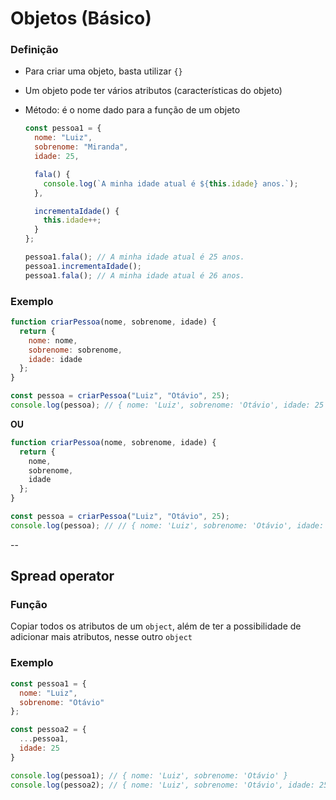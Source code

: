 # Objetos (Básico)

### Definição

* Para criar uma objeto, basta utilizar `{}`

* Um objeto pode ter vários atributos (características do objeto)

* Método: é o nome dado para a função de um objeto

  ```js
  const pessoa1 = {
    nome: "Luiz",
    sobrenome: "Miranda",
    idade: 25,

    fala() {
      console.log(`A minha idade atual é ${this.idade} anos.`);
    },

    incrementaIdade() {
      this.idade++;
    }
  };

  pessoa1.fala(); // A minha idade atual é 25 anos.
  pessoa1.incrementaIdade();
  pessoa1.fala(); // A minha idade atual é 26 anos.
  ```

### Exemplo

```js
function criarPessoa(nome, sobrenome, idade) {
  return {
    nome: nome,
    sobrenome: sobrenome,
    idade: idade
  };
}

const pessoa = criarPessoa("Luiz", "Otávio", 25);
console.log(pessoa); // { nome: 'Luiz', sobrenome: 'Otávio', idade: 25 }
```

**OU**

```js
function criarPessoa(nome, sobrenome, idade) {
  return {
    nome,
    sobrenome,
    idade
  };
}

const pessoa = criarPessoa("Luiz", "Otávio", 25);
console.log(pessoa); // // { nome: 'Luiz', sobrenome: 'Otávio', idade: 25 }
```

--

## Spread operator

### Função

Copiar todos os atributos de um `object`, além de ter a possibilidade de adicionar mais atributos, nesse outro `object`

### Exemplo

```js
const pessoa1 = {
  nome: "Luiz",
  sobrenome: "Otávio"
};

const pessoa2 = {
  ...pessoa1,
  idade: 25
}

console.log(pessoa1); // { nome: 'Luiz', sobrenome: 'Otávio' }
console.log(pessoa2); // { nome: 'Luiz', sobrenome: 'Otávio', idade: 25 }
```